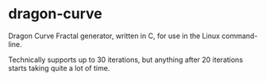 # dragon-curve
Dragon Curve Fractal generator, written in C, for use in the Linux command-line.

Technically supports up to 30 iterations, but anything after 20 iterations starts taking quite a lot of time.
